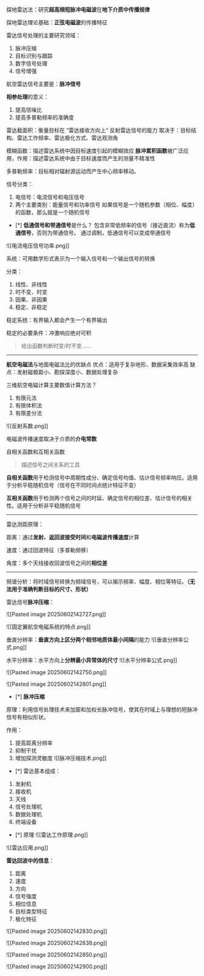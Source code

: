 
探地雷达法：研究**超高频短脉冲电磁波**在**地下介质中传播规律**

探地雷达理论基础：**正弦电磁波**的传播特征

雷达信号处理的主要研究领域：
1. 脉冲压缩
2. 目标识别与跟踪
3. 数字信号处理
4. 信号增强

航空雷达信号主要是：**脉冲信号**

**相参处理**的意义：
1. 提高信噪比
2. 提高多普勒频率的准确度

雷达截面积：衡量目标在 ”雷达接收方向上“ 反射雷达信号的能力
取决于：目标结构、雷达工作频率、雷达极化方式、雷达观测角

模糊函数：描述雷达系统中因目标速度引起的模糊效应
**脉冲累积函数**被广泛应用，作用：描述雷达系统中由于目标速度而产生的测量不精准性

多普勒频率：目标相对辐射源运动而产生中心频率移动。

信号分类：
1. 电信号：电流信号和电压信号
2. 两个主要类别：能量信号和功率信号
如果信号是一个随机参数（相位、幅度）的函数，那么就是一个随机信号

 - [*] **低通信号和带通信号**是什么？
包含非常低频率的信号（接近直流）称为**低通信号**，否则为带通信号。
通过调制，低通信号可以变成带通信号

![[电流电压信号功率.png]]

系统：可用数学形式表示为一个输入信号和一个输出信号的转换

分类：
1. 线性、非线性
2. 时不变、时变
3. 因果、非因果
4. 稳定、非稳定

稳定系统：有界输入都会产生一个有界输出

稳定的必要条件：冲激响应绝对可积

>给出函数判断时变/时不变……

---
**航空电磁法**与地面电磁法比的优缺点
优点：适用于复杂地形、数据采集效率高
缺点：发射磁极距小、勘探深度小、数据处理复杂

三维航空电磁计算主要数值计算方法？
1. 有限元法
2. 有限体积法
3. 有限差分法

![[反射系数.png]]

电磁波传播速度取决于介质的**介电常数**

自相关函数和互相关函数
>描述信号之间关系的工具

**自相关函数**用于检测信号中周期性成分、确定信号均值、估计信号频率响应。适用于分析平稳随机信号（信号在不同时间点统计特征不变）

**互相关函数**用于检测两个信号之间的时延、确定信号的相位差、估计信号的相关性。适用于分析非平稳随机信号


---

雷达测距原理：

距离：通过**发射、返回波接受时间**和**电磁波传播速度**计算

速度：通过回波特征（多普勒频移）

角度：多个天线接收回波信号之间的**相位差**


---

频谱分析：将时域信号转换为频域信号，可以揭示频率、幅度、相位等特征。**（无法用于准确判断目标的尺寸、形状）**

雷达信号**脉冲压缩**：

![[Pasted image 20250602142727.png]]


![[固定翼航空电磁系统的特点.png]]

垂直分辨率：**垂直方向上区分两个相邻地质体最小间隔**的能力
![[垂直分辨率公式.png]]

水平分辨率：水平方向上**分辨最小异常体的尺寸** 
![[水平分辨率公式.png]]



![[Pasted image 20250602142750.png]]

![[Pasted image 20250602142801.png]]

- [*] **脉冲压缩**

原理：利用信号处理技术来加窗和加权长脉冲信号，使其在时域上与理想的短脉冲信号有相似形状。

作用：
1. 提高距离分辨率
2. 抑制干扰
3. 增加探测灵敏度
![[脉冲压缩技术.png]]

- [*] 雷达基本组成：
1. 发射机
2. 接收机
3. 天线
4. 信号处理机
5. 数据处理机
6. 终端设备

- [*] 原理
![[雷达工作原理.png]]

![[雷达应用.png]]

**雷达回波中的信息**：
1. 距离
2. 速度
3. 方向
4. 信号强度
5. 相位信息
6. 目标类型特征
7. 极化特征

![[Pasted image 20250602142830.png]]

![[Pasted image 20250602142838.png]]

![[Pasted image 20250602142850.png]]

![[Pasted image 20250602142900.png]]